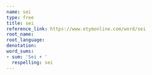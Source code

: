 ```yaml
---
name: sei
type: free
title: sei
reference_link: https://www.etymonline.com/word/sei
root_name: 
root_language: 
denotation: 
word_sums:
- sum: 'Sei + '
  respelling: sei
---
```

